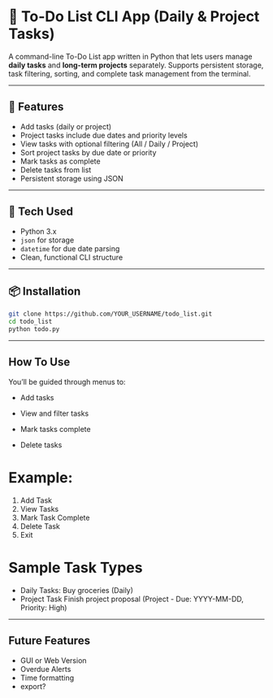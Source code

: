 # 📝 To-Do List CLI App (Daily & Project Tasks)

A command-line To-Do List app written in Python that lets users manage **daily tasks** and **long-term projects** separately. Supports persistent storage, task filtering, sorting, and complete task management from the terminal.

---

## 🚀 Features

- Add tasks (daily or project)
- Project tasks include due dates and priority levels
- View tasks with optional filtering (All / Daily / Project)
- Sort project tasks by due date or priority
- Mark tasks as complete
- Delete tasks from list
- Persistent storage using JSON

---

## 🧰 Tech Used

- Python 3.x
- `json` for storage
- `datetime` for due date parsing
- Clean, functional CLI structure

---

## 📦 Installation

```bash
git clone https://github.com/YOUR_USERNAME/todo_list.git
cd todo_list
python todo.py
```

---

## How To Use
You’ll be guided through menus to:

   - Add tasks

   - View and filter tasks

   - Mark tasks complete

   - Delete tasks

# Example: 
1. Add Task
2. View Tasks
3. Mark Task Complete
4. Delete Task
5. Exit

# Sample Task Types

- Daily Tasks:
     Buy groceries (Daily)
- Project Task
     Finish project proposal (Project - Due: YYYY-MM-DD, Priority: High)
---

## Future Features
- GUI or Web Version
- Overdue Alerts
- Time formatting
- export?
